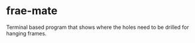 # frae-mate
Terminal based program that shows where the holes need to be drilled for hanging frames.

